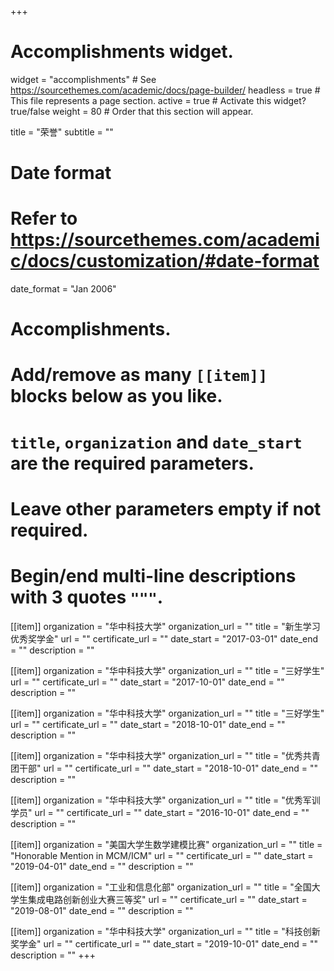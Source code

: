 +++
# Accomplishments widget.
widget = "accomplishments"  # See https://sourcethemes.com/academic/docs/page-builder/
headless = true  # This file represents a page section.
active = true  # Activate this widget? true/false
weight = 80  # Order that this section will appear.

title = "荣誉"
subtitle = ""

# Date format
#   Refer to https://sourcethemes.com/academic/docs/customization/#date-format
date_format = "Jan 2006"

# Accomplishments.
#   Add/remove as many `[[item]]` blocks below as you like.
#   `title`, `organization` and `date_start` are the required parameters.
#   Leave other parameters empty if not required.
#   Begin/end multi-line descriptions with 3 quotes `"""`.

[[item]]
  organization = "华中科技大学"
  organization_url = ""
  title = "新生学习优秀奖学金"
  url = ""
  certificate_url = ""
  date_start = "2017-03-01"
  date_end = ""
  description = ""

[[item]]
  organization = "华中科技大学"
  organization_url = ""
  title = "三好学生"
  url = ""
  certificate_url = ""
  date_start = "2017-10-01"
  date_end = ""
  description = ""

[[item]]
  organization = "华中科技大学"
  organization_url = ""
  title = "三好学生"
  url = ""
  certificate_url = ""
  date_start = "2018-10-01"
  date_end = ""
  description = ""

[[item]]
  organization = "华中科技大学"
  organization_url = ""
  title = "优秀共青团干部"
  url = ""
  certificate_url = ""
  date_start = "2018-10-01"
  date_end = ""
  description = ""

[[item]]
  organization = "华中科技大学"
  organization_url = ""
  title = "优秀军训学员"
  url = ""
  certificate_url = ""
  date_start = "2016-10-01"
  date_end = ""
  description = ""

[[item]]
  organization = "美国大学生数学建模比赛"
  organization_url = ""
  title = "Honorable Mention in MCM/ICM"
  url = ""
  certificate_url = ""
  date_start = "2019-04-01"
  date_end = ""
  description = ""

[[item]]
  organization = "工业和信息化部"
  organization_url = ""
  title = "全国大学生集成电路创新创业大赛三等奖"
  url = ""
  certificate_url = ""
  date_start = "2019-08-01"
  date_end = ""
  description = ""

[[item]]
  organization = "华中科技大学"
  organization_url = ""
  title = "科技创新奖学金"
  url = ""
  certificate_url = ""
  date_start = "2019-10-01"
  date_end = ""
  description = ""
+++
